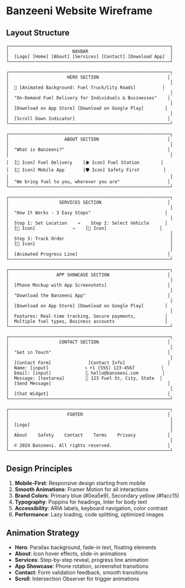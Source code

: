# Banzeeni Website Wireframe

## Layout Structure

```
┌─────────────────────────────────────────────────────────────┐
│                        NAVBAR                               │
│  [Logo] [Home] [About] [Services] [Contact] [Download App]  │
└─────────────────────────────────────────────────────────────┘

┌─────────────────────────────────────────────────────────────┐
│                      HERO SECTION                          │
│                                                             │
│  🚛 [Animated Background: Fuel Truck/City Roads]          │
│                                                             │
│  "On-Demand Fuel Delivery for Individuals & Businesses"    │
│                                                             │
│  [Download on App Store] [Download on Google Play]        │
│                                                             │
│  [Scroll Down Indicator]                                   │
└─────────────────────────────────────────────────────────────┘

┌─────────────────────────────────────────────────────────────┐
│                     ABOUT SECTION                          │
│                                                             │
│  "What is Banzeeni?"                                       │
│                                                             │
│  [🚛 Icon] Fuel Delivery    [⛽ Icon] Fuel Station        │
│  [📱 Icon] Mobile App       [🛡️ Icon] Safety First         │
│                                                             │
│  "We bring fuel to you, wherever you are"                  │
└─────────────────────────────────────────────────────────────┘

┌─────────────────────────────────────────────────────────────┐
│                   SERVICES SECTION                         │
│                                                             │
│  "How It Works - 3 Easy Steps"                            │
│                                                             │
│  Step 1: Set Location    →    Step 2: Select Vehicle      │
│  [📍 Icon]              →    [🚗 Icon]                    │
│                                                             │
│  Step 3: Track Order                                        │
│  [📱 Icon]                                                   │
│                                                             │
│  [Animated Progress Line]                                  │
└─────────────────────────────────────────────────────────────┘

┌─────────────────────────────────────────────────────────────┐
│                  APP SHOWCASE SECTION                      │
│                                                             │
│  [Phone Mockup with App Screenshots]                       │
│                                                             │
│  "Download the Banzeeni App"                               │
│                                                             │
│  [Download on App Store] [Download on Google Play]        │
│                                                             │
│  Features: Real-time tracking, Secure payments,           │
│  Multiple fuel types, Business accounts                   │
└─────────────────────────────────────────────────────────────┘

┌─────────────────────────────────────────────────────────────┐
│                   CONTACT SECTION                          │
│                                                             │
│  "Get in Touch"                                            │
│                                                             │
│  [Contact Form]              [Contact Info]                │
│  Name: [input]              📞 +1 (555) 123-4567          │
│  Email: [input]             📧 hello@banzeeni.com         │
│  Message: [textarea]        📍 123 Fuel St, City, State  │
│  [Send Message]                                            │
│                                                             │
│  [Chat Widget]                                             │
└─────────────────────────────────────────────────────────────┘

┌─────────────────────────────────────────────────────────────┐
│                      FOOTER                                │
│                                                             │
│  [Logo]                                                     │
│                                                             │
│  About    Safety    Contact    Terms    Privacy            │
│                                                             │
│  © 2024 Banzeeni. All rights reserved.                     │
└─────────────────────────────────────────────────────────────┘
```

## Design Principles

1. **Mobile-First**: Responsive design starting from mobile
2. **Smooth Animations**: Framer Motion for all interactions
3. **Brand Colors**: Primary blue (#0ea5e9), Secondary yellow (#facc15)
4. **Typography**: Poppins for headings, Inter for body text
5. **Accessibility**: ARIA labels, keyboard navigation, color contrast
6. **Performance**: Lazy loading, code splitting, optimized images

## Animation Strategy

- **Hero**: Parallax background, fade-in text, floating elements
- **About**: Icon hover effects, slide-in animations
- **Services**: Step-by-step reveal, progress line animation
- **App Showcase**: Phone rotation, screenshot transitions
- **Contact**: Form validation feedback, smooth transitions
- **Scroll**: Intersection Observer for trigger animations
